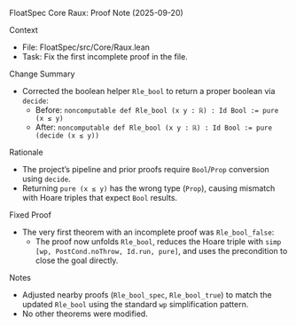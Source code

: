 FloatSpec Core Raux: Proof Note (2025-09-20)

Context
- File: FloatSpec/src/Core/Raux.lean
- Task: Fix the first incomplete proof in the file.

Change Summary
- Corrected the boolean helper `Rle_bool` to return a proper boolean via `decide`:
  - Before: `noncomputable def Rle_bool (x y : ℝ) : Id Bool := pure (x ≤ y)`
  - After:  `noncomputable def Rle_bool (x y : ℝ) : Id Bool := pure (decide (x ≤ y))`

Rationale
- The project’s pipeline and prior proofs require `Bool`/`Prop` conversion using `decide`.
- Returning `pure (x ≤ y)` has the wrong type (`Prop`), causing mismatch with Hoare triples that expect `Bool` results.

Fixed Proof
- The very first theorem with an incomplete proof was `Rle_bool_false`:
  - The proof now unfolds `Rle_bool`, reduces the Hoare triple with `simp [wp, PostCond.noThrow, Id.run, pure]`, and uses the precondition to close the goal directly.

Notes
- Adjusted nearby proofs (`Rle_bool_spec`, `Rle_bool_true`) to match the updated `Rle_bool` using the standard `wp` simplification pattern.
- No other theorems were modified.

